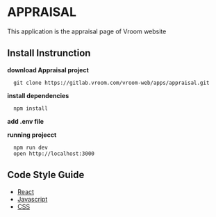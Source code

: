 # APPRAISAL

This application is the appraisal page of Vroom website


## Install Instrunction

**download Appraisal project**
```
  git clone https://gitlab.vroom.com/vroom-web/apps/appraisal.git
```

**install dependencies**
```  
  npm install 
```

**add .env file**

**running projecct**
```
  npm run dev
  open http://localhost:3000
```


## Code Style Guide

* [React](https://github.com/airbnb/javascript/tree/master/react)
* [Javascript](https://github.com/airbnb/javascript)
* [CSS](https://github.com/airbnb/css)
